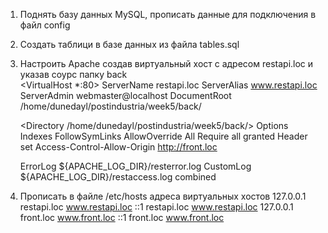 1) Поднять базу данных MySQL, прописать данные для подключения в файл config
2) Создать таблици в базе данных из файла tables.sql
3) Настроить Apache создав виртуальный хост с адресом restapi.loc и указав соурс папку back  
<VirtualHost *:80>
	ServerName restapi.loc
	ServerAlias www.restapi.loc
	ServerAdmin webmaster@localhost
	DocumentRoot /home/dunedayl/postindustria/week5/back/

	<Directory /home/dunedayl/postindustria/week5/back/>
        Options Indexes FollowSymLinks
        AllowOverride All
        Require all granted
	Header set Access-Control-Allow-Origin http://front.loc
	</Directory>

	ErrorLog ${APACHE_LOG_DIR}/resterror.log
	CustomLog ${APACHE_LOG_DIR}/restaccess.log combined
</VirtualHost>

4) Прописать в файле /etc/hosts адреса виртуальных хостов
127.0.0.1       restapi.loc     www.restapi.loc
::1     restapi.loc     www.restapi.loc
127.0.0.1       front.loc       www.front.loc
::1     front.loc       www.front.loc